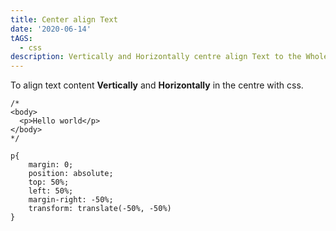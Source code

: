 ```yaml
---
title: Center align Text
date: '2020-06-14'
tAGS:
  - css
description: Vertically and Horizontally centre align Text to the Whole Page
---
```

To align text content **Vertically** and **Horizontally** in the centre with css.

```
/*
<body>
  <p>Hello world</p>
</body>
*/

p{
    margin: 0;
    position: absolute;
    top: 50%;
    left: 50%;
    margin-right: -50%;
    transform: translate(-50%, -50%)
}
```
